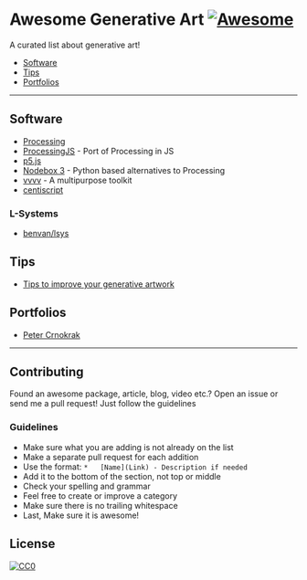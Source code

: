# Awesome Generative Art [![Awesome](https://cdn.rawgit.com/sindresorhus/awesome/d7305f38d29fed78fa85652e3a63e154dd8e8829/media/badge.svg)](https://github.com/sindresorhus/awesome)

A curated list about generative art!

*   [Software](#software)
*   [Tips](#tips)
*   [Portfolios](#portfolios)

---

## Software

*   [Processing](https://processing.org/)
*   [ProcessingJS](http://processingjs.org/) - Port of Processing in JS
*   [p5.js](http://p5js.org/)
*   [Nodebox 3](https://www.nodebox.net/node/) - Python based alternatives to Processing
*   [vvvv](https://vvvv.org/) - A multipurpose toolkit
*   [centiscript](http://ex.rzm.co.jp/centiscript/)

### L-Systems

*   [benvan/lsys](https://github.com/benvan/lsys)

## Tips

*   [Tips to improve your generative artwork](http://www.tylerlhobbs.com/writings/tips)

## Portfolios

*   [Peter Crnokrak](http://www.petercrnokrak.com/)

---

## Contributing

Found an awesome package, article, blog, video etc.?
Open an issue or send me a pull request! Just follow the guidelines

### Guidelines

*   Make sure what you are adding is not already on the list
*   Make a separate pull request for each addition
*   Use the format: `*   [Name](Link) - Description if needed`
*   Add it to the bottom of the section, not top or middle
*   Check your spelling and grammar
*   Feel free to create or improve a category
*   Make sure there is no trailing whitespace
*   Last, Make sure it is awesome!

## License

[![CC0](https://i.creativecommons.org/p/zero/1.0/88x31.png)](https://creativecommons.org/publicdomain/zero/1.0/)

